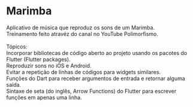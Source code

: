 # Marimba
Aplicativo de música que reproduz os sons de um Marimba.<br />
Treinamento feito atravéz do canal no YouTube Polimorfismo.<br />
<br />
Tópicos:<br />
Incorporar bibliotecas de código aberto ao projeto usando os pacotes do Flutter (Flutter packages).<br />
Reproduzir sons no iOS e Android.<br />
Evitar a repetição de linhas de códigos para widgets similares.<br />
Funções do Dart para receber argumentos de entrada e retornar alguma saída.<br />
Sintaxe de seta (do inglês, Arrow Functions) do Flutter para escrever funções em apenas uma linha.<br />

